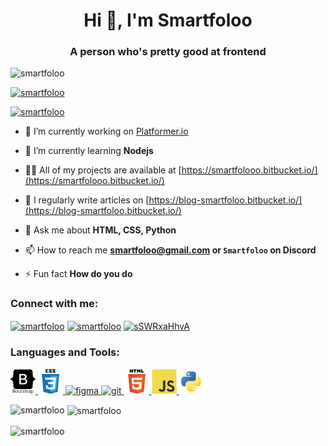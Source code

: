 <h1 align="center">Hi 👋, I'm Smartfoloo</h1>
<h3 align="center">A person who's pretty good at frontend</h3>

<p align="left"> <img src="https://komarev.com/ghpvc/?username=smartfoloo&label=Profile%20views&color=0e75b6&style=flat" alt="smartfoloo" /> </p>

<p align="left"> <a href="https://github.com/ryo-ma/github-profile-trophy"><img src="https://github-profile-trophy.vercel.app/?username=smartfoloo" alt="smartfoloo" /></a> </p>

<p align="left"> <a href="https://twitter.com/smartfoloo" target="blank"><img src="https://img.shields.io/twitter/follow/smartfoloo?logo=twitter&style=for-the-badge" alt="smartfoloo" /></a> </p>

- 🔭 I’m currently working on [Platformer.io](https://github.com/smartfoloo/platformer.io)

- 🌱 I’m currently learning **Nodejs**

- 👨‍💻 All of my projects are available at [https://smartfolooo.bitbucket.io/](https://smartfolooo.bitbucket.io/)

- 📝 I regularly write articles on [https://blog-smartfoloo.bitbucket.io/](https://blog-smartfoloo.bitbucket.io/)

- 💬 Ask me about **HTML, CSS, Python**

- 📫 How to reach me **smartfoloo@gmail.com or `Smartfoloo` on Discord**

- ⚡ Fun fact **How do you do**

<h3 align="left">Connect with me:</h3>
<p align="left">
<a href="https://twitter.com/smartfoloo" target="blank"><img align="center" src="https://raw.githubusercontent.com/rahuldkjain/github-profile-readme-generator/master/src/images/icons/Social/twitter.svg" alt="smartfoloo" height="30" width="40" /></a>
<a href="https://www.youtube.com/c/smartfoloo" target="blank"><img align="center" src="https://raw.githubusercontent.com/rahuldkjain/github-profile-readme-generator/master/src/images/icons/Social/youtube.svg" alt="smartfoloo" height="30" width="40" /></a>
<a href="https://discord.gg/sSWRxaHhvA" target="blank"><img align="center" src="https://raw.githubusercontent.com/rahuldkjain/github-profile-readme-generator/master/src/images/icons/Social/discord.svg" alt="sSWRxaHhvA" height="30" width="40" /></a>
</p>

<h3 align="left">Languages and Tools:</h3>
<p align="left"> <a href="https://getbootstrap.com" target="_blank" rel="noreferrer"> <img src="https://raw.githubusercontent.com/devicons/devicon/master/icons/bootstrap/bootstrap-plain-wordmark.svg" alt="bootstrap" width="40" height="40"/> </a> <a href="https://www.w3schools.com/css/" target="_blank" rel="noreferrer"> <img src="https://raw.githubusercontent.com/devicons/devicon/master/icons/css3/css3-original-wordmark.svg" alt="css3" width="40" height="40"/> </a> <a href="https://www.figma.com/" target="_blank" rel="noreferrer"> <img src="https://www.vectorlogo.zone/logos/figma/figma-icon.svg" alt="figma" width="40" height="40"/> </a> <a href="https://git-scm.com/" target="_blank" rel="noreferrer"> <img src="https://www.vectorlogo.zone/logos/git-scm/git-scm-icon.svg" alt="git" width="40" height="40"/> </a> <a href="https://www.w3.org/html/" target="_blank" rel="noreferrer"> <img src="https://raw.githubusercontent.com/devicons/devicon/master/icons/html5/html5-original-wordmark.svg" alt="html5" width="40" height="40"/> </a> <a href="https://developer.mozilla.org/en-US/docs/Web/JavaScript" target="_blank" rel="noreferrer"> <img src="https://raw.githubusercontent.com/devicons/devicon/master/icons/javascript/javascript-original.svg" alt="javascript" width="40" height="40"/> </a> <a href="https://www.python.org" target="_blank" rel="noreferrer"> <img src="https://raw.githubusercontent.com/devicons/devicon/master/icons/python/python-original.svg" alt="python" width="40" height="40"/> </a> </p>

<p><img align="left" src="https://github-readme-stats.vercel.app/api/top-langs?username=smartfoloo&show_icons=true&locale=en&layout=compact" alt="smartfoloo" /></p>

<p>&nbsp;<img align="center" src="https://github-readme-stats.vercel.app/api?username=smartfoloo&show_icons=true&locale=en" alt="smartfoloo" /></p>

<p><img align="center" src="https://github-readme-streak-stats.herokuapp.com/?user=smartfoloo&" alt="smartfoloo" /></p>
